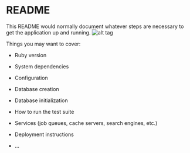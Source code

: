 # README

This README would normally document whatever steps are necessary to get the
application up and running.
![alt tag](https://raw.githubusercontent.com/username/projectname/branch/path/to/img.png)

Things you may want to cover:

* Ruby version

* System dependencies

* Configuration

* Database creation

* Database initialization

* How to run the test suite

* Services (job queues, cache servers, search engines, etc.)

* Deployment instructions

* ...
